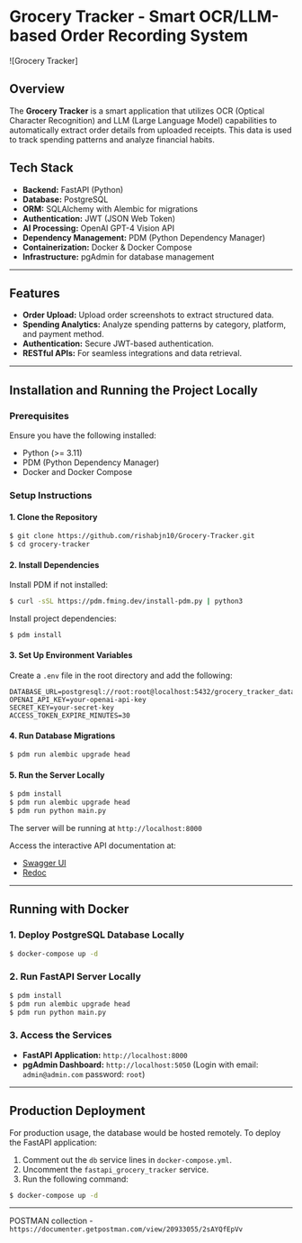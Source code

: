 # Grocery Tracker - Smart OCR/LLM-based Order Recording System

![Grocery Tracker]

## Overview
The **Grocery Tracker** is a smart application that utilizes OCR (Optical Character Recognition) and LLM (Large Language Model) capabilities to automatically extract order details from uploaded receipts. This data is used to track spending patterns and analyze financial habits.

## Tech Stack

- **Backend:** FastAPI (Python)
- **Database:** PostgreSQL
- **ORM:** SQLAlchemy with Alembic for migrations
- **Authentication:** JWT (JSON Web Token)
- **AI Processing:** OpenAI GPT-4 Vision API
- **Dependency Management:** PDM (Python Dependency Manager)
- **Containerization:** Docker & Docker Compose
- **Infrastructure:** pgAdmin for database management

---

## Features

- **Order Upload:** Upload order screenshots to extract structured data.
- **Spending Analytics:** Analyze spending patterns by category, platform, and payment method.
- **Authentication:** Secure JWT-based authentication.
- **RESTful APIs:** For seamless integrations and data retrieval.

---

## Installation and Running the Project Locally

### Prerequisites

Ensure you have the following installed:

- Python (>= 3.11)
- PDM (Python Dependency Manager)
- Docker and Docker Compose

### Setup Instructions

#### 1. Clone the Repository
```bash
$ git clone https://github.com/rishabjn10/Grocery-Tracker.git
$ cd grocery-tracker
```

#### 2. Install Dependencies

Install PDM if not installed:
```bash
$ curl -sSL https://pdm.fming.dev/install-pdm.py | python3
```

Install project dependencies:
```bash
$ pdm install
```

#### 3. Set Up Environment Variables

Create a `.env` file in the root directory and add the following:
```env
DATABASE_URL=postgresql://root:root@localhost:5432/grocery_tracker_database
OPENAI_API_KEY=your-openai-api-key
SECRET_KEY=your-secret-key
ACCESS_TOKEN_EXPIRE_MINUTES=30
```

#### 4. Run Database Migrations
```bash
$ pdm run alembic upgrade head
```

#### 5. Run the Server Locally

```bash
$ pdm install
$ pdm run alembic upgrade head
$ pdm run python main.py
```

The server will be running at `http://localhost:8000`

Access the interactive API documentation at:
- [Swagger UI](http://localhost:8000/docs)
- [Redoc](http://localhost:8000/redoc)

---

## Running with Docker

### 1. Deploy PostgreSQL Database Locally

```bash
$ docker-compose up -d
```

### 2. Run FastAPI Server Locally

```bash
$ pdm install
$ pdm run alembic upgrade head
$ pdm run python main.py
```

### 3. Access the Services

- **FastAPI Application:** `http://localhost:8000`
- **pgAdmin Dashboard:** `http://localhost:5050` (Login with email: `admin@admin.com` password: `root`)

---

## Production Deployment

For production usage, the database would be hosted remotely. To deploy the FastAPI application:

1. Comment out the `db` service lines in `docker-compose.yml`.
2. Uncomment the `fastapi_grocery_tracker` service.
3. Run the following command:

```bash
$ docker-compose up -d
```

---

POSTMAN collection - ```https://documenter.getpostman.com/view/20933055/2sAYQfEpVv```

